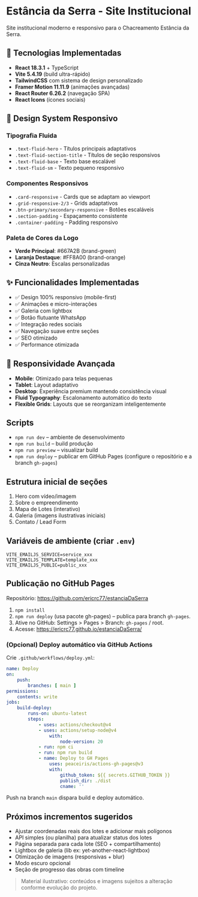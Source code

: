 # Estância da Serra - Site Institucional

Site institucional moderno e responsivo para o Chacreamento Estância da Serra.

## 🚀 Tecnologias Implementadas
- **React 18.3.1** + TypeScript
- **Vite 5.4.19** (build ultra-rápido)
- **TailwindCSS** com sistema de design personalizado
- **Framer Motion 11.11.9** (animações avançadas)
- **React Router 6.26.2** (navegação SPA)
- **React Icons** (ícones sociais)

## 🎨 Design System Responsivo
### Tipografia Fluida
- `.text-fluid-hero` - Títulos principais adaptativos
- `.text-fluid-section-title` - Títulos de seção responsivos
- `.text-fluid-base` - Texto base escalável
- `.text-fluid-sm` - Texto pequeno responsivo

### Componentes Responsivos
- `.card-responsive` - Cards que se adaptam ao viewport
- `.grid-responsive-2/3` - Grids adaptativos
- `.btn-primary/secondary-responsive` - Botões escaláveis
- `.section-padding` - Espaçamento consistente
- `.container-padding` - Padding responsivo

### Paleta de Cores da Logo
- **Verde Principal**: #667A2B (brand-green)
- **Laranja Destaque**: #FF8A00 (brand-orange)
- **Cinza Neutro**: Escalas personalizadas

## ✨ Funcionalidades Implementadas
- ✅ Design 100% responsivo (mobile-first)
- ✅ Animações e micro-interações
- ✅ Galeria com lightbox
- ✅ Botão flutuante WhatsApp
- ✅ Integração redes sociais
- ✅ Navegação suave entre seções
- ✅ SEO otimizado
- ✅ Performance otimizada

## 📱 Responsividade Avançada
- **Mobile**: Otimizado para telas pequenas
- **Tablet**: Layout adaptativo
- **Desktop**: Experiência premium mantendo consistência visual
- **Fluid Typography**: Escalonamento automático do texto
- **Flexible Grids**: Layouts que se reorganizam inteligentemente

## Scripts
- `npm run dev` – ambiente de desenvolvimento
- `npm run build` – build produção
- `npm run preview` – visualizar build
- `npm run deploy` – publicar em GitHub Pages (configure o repositório e a branch `gh-pages`)

## Estrutura inicial de seções
1. Hero com vídeo/imagem
2. Sobre o empreendimento
3. Mapa de Lotes (interativo)
4. Galeria (imagens ilustrativas iniciais)
5. Contato / Lead Form

## Variáveis de ambiente (criar `.env`)
```
VITE_EMAILJS_SERVICE=service_xxx
VITE_EMAILJS_TEMPLATE=template_xxx
VITE_EMAILJS_PUBLIC=public_xxx
```

## Publicação no GitHub Pages
Repositório: https://github.com/ericrc77/estanciaDaSerra

1. `npm install`
2. `npm run deploy` (usa pacote gh-pages) – publica para branch `gh-pages`.
3. Ative no GitHub: Settings > Pages > Branch: `gh-pages` / root.
4. Acesse: https://ericrc77.github.io/estanciaDaSerra/

### (Opcional) Deploy automático via GitHub Actions
Crie `.github/workflows/deploy.yml`:
```yaml
name: Deploy
on:
	push:
		branches: [ main ]
permissions:
	contents: write
jobs:
	build-deploy:
		runs-on: ubuntu-latest
		steps:
			- uses: actions/checkout@v4
			- uses: actions/setup-node@v4
				with:
					node-version: 20
			- run: npm ci
			- run: npm run build
			- name: Deploy to GH Pages
				uses: peaceiris/actions-gh-pages@v3
				with:
					github_token: ${{ secrets.GITHUB_TOKEN }}
					publish_dir: ./dist
					cname: ''
```
Push na branch `main` dispara build e deploy automático.

## Próximos incrementos sugeridos
- Ajustar coordenadas reais dos lotes e adicionar mais polígonos
- API simples (ou planilha) para atualizar status dos lotes
- Página separada para cada lote (SEO + compartilhamento)
- Lightbox de galeria (lib ex: yet-another-react-lightbox)
- Otimização de imagens (responsivas + blur)
- Modo escuro opcional
- Seção de progresso das obras com timeline

> Material ilustrativo: conteúdos e imagens sujeitos a alteração conforme evolução do projeto.
